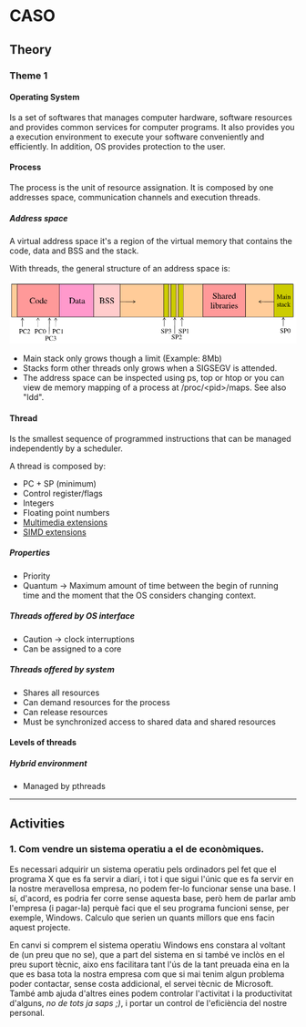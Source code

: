 # CASO

## Theory

### Theme 1

#### Operating System
Is a set of softwares that manages computer hardware, software resources and provides common services for computer programs. It also provides you a execution environment to execute your software conveniently and efficiently. In addition, OS provides protection to the user.

#### Process
The process is the unit of resource assignation. It is composed by one addresses space, communication channels and execution threads.

##### Address space
A virtual address space it's a region of the virtual memory that contains the code, data and BSS and the stack.

With threads, the general structure of an address space is: 

![img/1.png](img/1.png)

- Main stack only grows though a limit (Example: 8Mb)
- Stacks form other threads only grows when a SIGSEGV is attended.
- The address space can be inspected using ps, top or htop or you can view de memory mapping of a process at /proc/\<pid\>/maps. See also "ldd".

#### Thread

Is the smallest sequence of programmed instructions that can be managed independently by a scheduler. 

A thread is composed by:
- PC + SP (minimum)
- Control register/flags
- Integers
- Floating point numbers
- [Multimedia extensions](https://www.youtube.com/watch?v=DexYsSvXDjQ&t=)
- [SIMD extensions](https://ca.wikipedia.org/wiki/SIMD) 

##### Properties
- Priority
- Quantum -> Maximum amount of time between the begin of running time and the moment that the OS considers changing context.

##### Threads offered by OS interface
- Caution -> clock interruptions
- Can be assigned to a core

##### Threads offered by system
- Shares all resources
- Can demand resources for the process
- Can release resources
- Must be synchronized access to shared data and shared resources

#### Levels of threads

##### Hybrid environment
- Managed by pthreads
    


---

## Activities

### 1. Com vendre un sistema operatiu a el de econòmiques.

Es necessari adquirir un sistema operatiu pels ordinadors pel fet que el programa X que es fa servir a diarí, i tot i que sigui l'únic que es fa servir en la nostre meravellosa empresa, no podem fer-lo funcionar sense una base. I sí, d'acord, es podria fer corre sense aquesta base, però hem de parlar amb l'empresa (i pagar-la) perquè faci que el seu programa funcioni sense, per exemple, Windows. Calculo que serien un quants millors que ens facin aquest projecte.

En canvi si comprem el sistema operatiu Windows ens constara al voltant de (un preu que no se), que a part del sistema en si també ve inclòs en el preu suport tècnic, aixo ens facilitara tant l'ús de la tant preuada eina en la que es basa tota la nostra empresa com que si mai tenim algun problema poder contactar, sense costa addicional, el servei tècnic de Microsoft. També amb ajuda d'altres eines podem controlar l'activitat i la productivitat d'alguns, _no de tots ja saps ;)_, i portar un control de l'eficiència del nostre personal. 